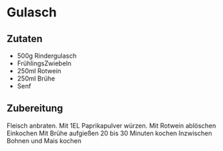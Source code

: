 # Gulasch

## Zutaten

- 500g Rindergulasch
- FrühlingsZwiebeln
- 250ml Rotwein
- 250ml Brühe
- Senf

## Zubereitung

Fleisch anbraten.
Mit 1EL Paprikapulver würzen.
Mit Rotwein ablöschen
Einkochen
Mit Brühe aufgießen
20 bis 30 Minuten kochen
Inzwischen Bohnen und Mais kochen
